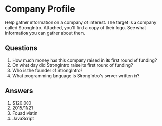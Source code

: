 # Company Profile
Help gather information on a company of interest. The target is a company called StrongIntro. Attached, you'll find a copy of their logo. See what information you can gather about them.

## Questions
1. How much money has this company raised in its first round of funding?
2. On what day did StrongIntro raise its first round of funding?
3. Who is the founder of StrongIntro?
4. What programming language is StrongIntro's server written in?

## Answers
1. $120,000
2. 2015/11/21
3. Fouad Matin
4. JavaScript

